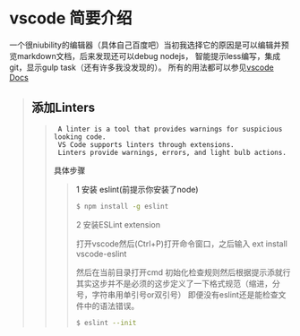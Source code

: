 # vscode 简要介绍

一个很niubility的编辑器（具体自己百度吧）当初我选择它的原因是可以编辑并预览markdown文档，后来发现还可以debug nodejs，
智能提示less编写，集成git，显示gulp task（还有许多我没发现的）。
所有的用法都可以参见<a href="https://code.visualstudio.com/docs/editor/codebasics">vscode Docs<a/>

> ## 添加Linters
>>      A linter is a tool that provides warnings for suspicious looking code.
>>      VS Code supports linters through extensions. 
>>      Linters provide warnings, errors, and light bulb actions.
>> 具体步骤
>>>  1 安装 eslint(前提示你安装了node)
>>>
>>>```bash
>>>$ npm install -g eslint
>>> ```
>>>2 安装ESLint extension
>>>
>>>打开vscode然后(Ctrl+P)打开命令窗口，之后输入 ext install vscode-eslint
>>>
>>>然后在当前目录打开cmd 初始化检查规则然后根据提示添就行其实这步并不是必须的这步定义了一下格式规范（缩进，分号，字符串用单引号or双引号）
即便没有eslint还是能检查文件中的语法错误。
>>>
>>>```bash
>>>$ eslint --init
>>>```


     

    